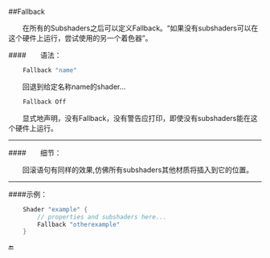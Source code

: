
##Fallback

&emsp;&emsp;在所有的Subshaders之后可以定义Fallback。“如果没有subshaders可以在这个硬件上运行，尝试使用的另一个着色器”。

####&emsp;&emsp;语法：
```csharp
    Fallback "name"
```

&emsp;&emsp;回退到给定名称name的shader…

```csharp
    Fallback Off
```


&emsp;&emsp;显式地声明，没有Fallback，没有警告应打印，即使没有subshaders能在这个硬件上运行。

---

####&emsp;&emsp;细节：

&emsp;&emsp;回滚语句有同样的效果,仿佛所有subshaders其他材质将插入到它的位置。

---

####示例：
```csharp
    Shader "example" {
        // properties and subshaders here...
        Fallback "otherexample"
    }
```


🔚








